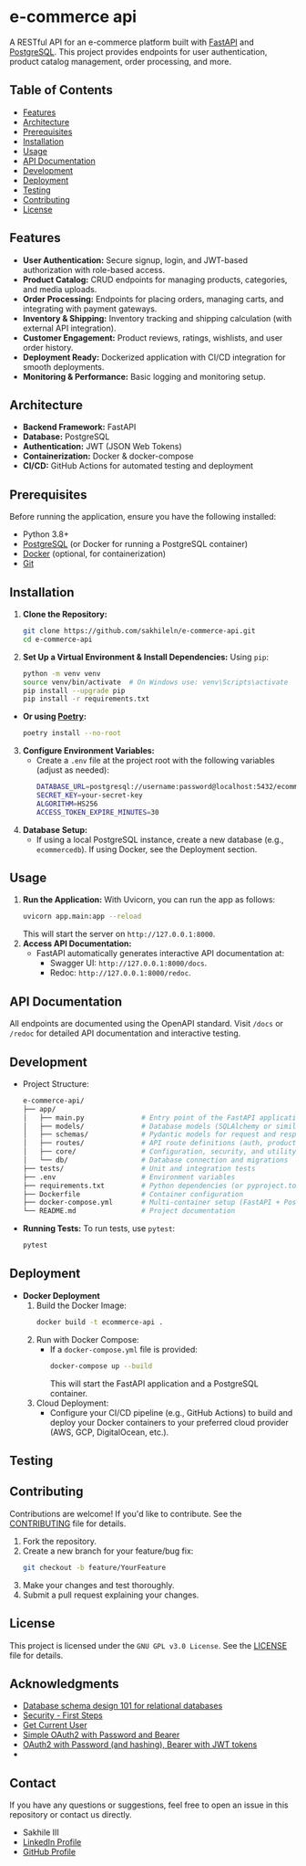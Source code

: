 # e-commerce api

A RESTful API for an e-commerce platform built with [FastAPI](https://fastapi.tiangolo.com/) and [PostgreSQL](https://www.postgresql.org/). This project provides endpoints for user authentication, product catalog management, order processing, and more.

## Table of Contents
- [Features](#features)
- [Architecture](#architecture)
- [Prerequisites](#prerequisites)
- [Installation](#installation)
- [Usage](#usage)
- [API Documentation](#api-documentation)
- [Development](#development)
- [Deployment](#deployment)
- [Testing](#testing)
- [Contributing](#contributing)
- [License](#license)

## Features
- **User Authentication:** Secure signup, login, and JWT-based authorization with role-based access.
- **Product Catalog:** CRUD endpoints for managing products, categories, and media uploads.
- **Order Processing:** Endpoints for placing orders, managing carts, and integrating with payment gateways.
- **Inventory & Shipping:** Inventory tracking and shipping calculation (with external API integration).
- **Customer Engagement:** Product reviews, ratings, wishlists, and user order history.
- **Deployment Ready:** Dockerized application with CI/CD integration for smooth deployments.
- **Monitoring & Performance:** Basic logging and monitoring setup.

## Architecture
- **Backend Framework:** FastAPI  
- **Database:** PostgreSQL  
- **Authentication:** JWT (JSON Web Tokens)  
- **Containerization:** Docker & docker-compose  
- **CI/CD:** GitHub Actions for automated testing and deployment  

## Prerequisites
Before running the application, ensure you have the following installed:
- Python 3.8+
- [PostgreSQL](https://www.postgresql.org/) (or Docker for running a PostgreSQL container)
- [Docker](https://www.docker.com/) (optional, for containerization)
- [Git](https://git-scm.com/)

## Installation
1. **Clone the Repository:**
   ```bash
   git clone https://github.com/sakhileln/e-commerce-api.git
   cd e-commerce-api
   ```
2. **Set Up a Virtual Environment & Install Dependencies:**
    Using `pip`:
    ```bash
    python -m venv venv
    source venv/bin/activate  # On Windows use: venv\Scripts\activate
    pip install --upgrade pip
    pip install -r requirements.txt
    ```
 - **Or using [Poetry](https://python-poetry.org/):**
    ```bash
    poetry install --no-root
    ```
3. **Configure Environment Variables:**
    - Create a `.env` file at the project root with the following variables (adjust as needed):
       ```bash
       DATABASE_URL=postgresql://username:password@localhost:5432/ecommercedb
       SECRET_KEY=your-secret-key
       ALGORITHM=HS256
       ACCESS_TOKEN_EXPIRE_MINUTES=30
       ```
4. **Database Setup:**
    - If using a local PostgreSQL instance, create a new database (e.g., `ecommercedb`). If using Docker, see the Deployment section.

## Usage
1. **Run the Application:**
    With Uvicorn, you can run the app as follows:
    ```bash
    uvicorn app.main:app --reload
    ```
    This will start the server on `http://127.0.0.1:8000`.
2. **Access API Documentation:**
    - FastAPI automatically generates interactive API documentation at:
        - Swagger UI: `http://127.0.0.1:8000/docs`.
        - Redoc: `http://127.0.0.1:8000/redoc`.

## API Documentation
All endpoints are documented using the OpenAPI standard. Visit `/docs` or `/redoc` for detailed API documentation and interactive testing.

## Development
- Project Structure:
    ```bash
    e-commerce-api/
    ├── app/
    │   ├── main.py              # Entry point of the FastAPI application
    │   ├── models/              # Database models (SQLAlchemy or similar ORM)
    │   ├── schemas/             # Pydantic models for request and response bodies
    │   ├── routes/              # API route definitions (auth, products, orders, etc.)
    │   ├── core/                # Configuration, security, and utility functions
    │   └── db/                  # Database connection and migrations
    ├── tests/                   # Unit and integration tests
    ├── .env                     # Environment variables
    ├── requirements.txt         # Python dependencies (or pyproject.toml if using Poetry)
    ├── Dockerfile               # Container configuration
    ├── docker-compose.yml       # Multi-container setup (FastAPI + PostgreSQL)
    └── README.md                # Project documentation
    ```
- **Running Tests:**
To run tests, use `pytest`:
    ```bash
    pytest
    ```
## Deployment
- **Docker Deployment**
    1. Build the Docker Image:
       ```bash
       docker build -t ecommerce-api .
       ```
    2. Run with Docker Compose:
       - If a `docker-compose.yml` file is provided:
          ```bash
          docker-compose up --build
          ```
          This will start the FastAPI application and a PostgreSQL container.
    3. Cloud Deployment:
       - Configure your CI/CD pipeline (e.g., GitHub Actions) to build and deploy your Docker containers to your preferred cloud provider (AWS, GCP, DigitalOcean, etc.).

## Testing

## Contributing
Contributions are welcome! If you'd like to contribute. See the [CONTRIBUTING](CONTRIBUTING.md) file for details.
1. Fork the repository.
2. Create a new branch for your feature/bug fix:
   ```bash
   git checkout -b feature/YourFeature
   ```
3. Make your changes and test thoroughly.
4. Submit a pull request explaining your changes.

## License
This project is licensed under the `GNU GPL v3.0 License`. See the [LICENSE](LICENSE) file for details.

## Acknowledgments
- [Database schema design 101 for relational databases](https://planetscale.com/blog/schema-design-101-relational-databases)
- [Security - First Steps](https://fastapi.tiangolo.com/tutorial/security/first-steps/)
- [Get Current User](https://fastapi.tiangolo.com/tutorial/security/get-current-user/)
- [Simple OAuth2 with Password and Bearer](https://fastapi.tiangolo.com/tutorial/security/simple-oauth2/)
- [OAuth2 with Password (and hashing), Bearer with JWT tokens](https://fastapi.tiangolo.com/tutorial/security/oauth2-jwt/)
- 

## Contact
If you have any questions or suggestions, feel free to open an issue in this repository or contact us directly.
- Sakhile III  
- [LinkedIn Profile](https://www.linkedin.com/in/sakhile-ndlazi)
- [GitHub Profile](https://github.com/sakhileln)
